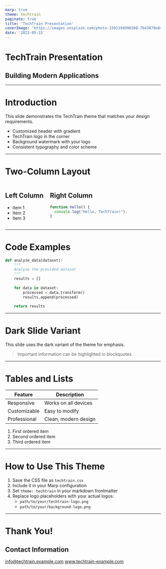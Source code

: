 ```yaml
---
marp: true
theme: techtrain
paginate: true
title: 'TechTrain Presentation'
coverImage: 'https://images.unsplash.com/photo-1592194996308-7b43878e84a6?q=80&w=1887&auto=format&fit=crop&ixlib=rb-4.0.3&ixid=M3wxMjA3fDB8MHxwaG90by1wYWdlfHx8fGVufDB8fHx8fA%3D%3D'
date: '2023-05-15'
---
```


<!-- _class: title -->

# TechTrain Presentation
## Building Modern Applications

---

# Introduction

This slide demonstrates the TechTrain theme that matches your design requirements.

* Customized header with gradient
* TechTrain logo in the corner
* Background watermark with your logo
* Consistent typography and color scheme

---

# Two-Column Layout

<div class="columns">
<div>

## Left Column
- Item 1
- Item 2
- Item 3

</div>
<div>

## Right Column
```javascript
function hello() {
  console.log("Hello, TechTrain!");
}
```

</div>
</div>

---

# Code Examples

```python
def analyze_data(dataset):
    """
    Analyze the provided dataset
    """
    results = []
    
    for data in dataset:
        processed = data.transform()
        results.append(processed)
        
    return results
```

---

<!-- _class: dark -->

# Dark Slide Variant

This slide uses the dark variant of the theme for emphasis.

> Important information can be highlighted in blockquotes

---

# Tables and Lists

| Feature | Description |
|---------|-------------|
| Responsive | Works on all devices |
| Customizable | Easy to modify |
| Professional | Clean, modern design |

1. First ordered item
2. Second ordered item
3. Third ordered item

---

# How to Use This Theme

1. Save the CSS file as `techtrain.css`
2. Include it in your Marp configuration
3. Set `theme: techtrain` in your markdown frontmatter
4. Replace logo placeholders with your actual logos:
   - `path/to/your/techtrain-logo.png`
   - `path/to/your/background-logo.png`

---

# Thank You!

## Contact Information

info@techtrain.example.com
www.techtrain-example.com